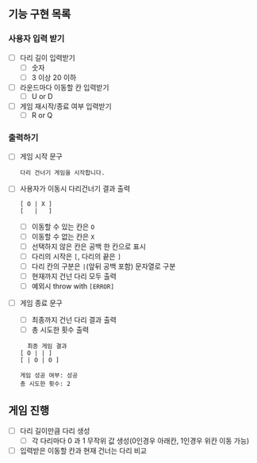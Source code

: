 ## 기능 구현 목록

### 사용자 **입력** 받기

- [ ] 다리 길이 입력받기
  - [ ] 숫자
  - [ ] 3 이상 20 이하
- [ ] 라운드마다 이동할 칸 입력받기
  - [ ] U or D
- [ ] 게임 재시작/종료 여부 입력받기
  - [ ] R or Q

### **출력**하기

- [ ] 게임 시작 문구

  ```
  다리 건너기 게임을 시작합니다.
  ```

- [ ] 사용자가 이동시 다리건너기 결과 출력

  ```
  [ O | X ]
  [   |   ]
  ```

  - [ ] 이동할 수 있는 칸은 `O`
  - [ ] 이동할 수 없는 칸은 `X`
  - [ ] 선택하지 않은 칸은 공백 한 칸으로 표시
  - [ ] 다리의 시작은 `[`, 다리의 끝은 `]`
  - [ ] 다리 칸의 구분은 `|`(앞뒤 공백 포함) 문자열로 구분
  - [ ] 현재까지 건넌 다리 모두 출력
  - [ ] 예외시 throw with `[ERROR]`

- [ ] 게임 종료 문구

  - [ ] 최종까지 건넌 다리 결과 출력
  - [ ] 총 시도한 횟수 출력

  ```
  	최종 게임 결과
  [ O | | ]
  [ | O | O ]

  게임 성공 여부: 성공
  총 시도한 횟수: 2
  ```

## 게임 진행

- [ ] 다리 길이만큼 다리 생성
  - [ ] 각 다리마다 0 과 1 무작위 값 생성(0인경우 아래칸, 1인경우 위칸 이동 가능)
- [ ] 입력받은 이동할 칸과 현재 건너는 다리 비교
